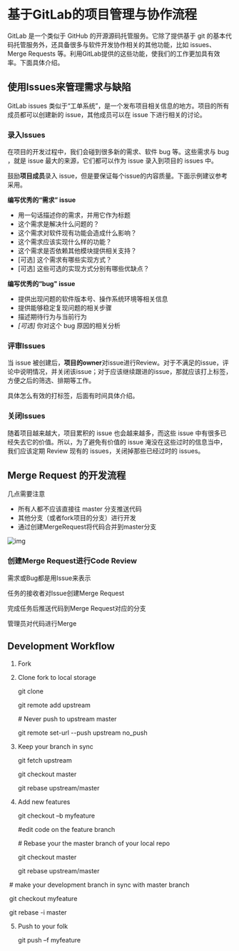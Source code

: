 # 基于GitLab的项目管理与协作流程

GitLab 是一个类似于 GitHub 的开源源码托管服务。它除了提供基于 git 的基本代码托管服务外，还具备很多与软件开发协作相关的其他功能，比如 issues、Merge Requests 等。利用GitLab提供的这些功能，使我们的工作更加具有效率。下面具体介绍。

## 使用Issues来管理需求与缺陷

GitLab issues 类似于“工单系统”，是一个发布项目相关信息的地方。项目的所有成员都可以创建新的 issue，其他成员可以在 issue 下进行相关的讨论。

### 录入Issues

在项目的开发过程中，我们会碰到很多新的需求、软件 bug 等。这些需求与 bug ，就是 issue 最大的来源，它们都可以作为 issue 录入到项目的 issues 中。

鼓励**项目成员**录入 issue，但是要保证每个issue的内容质量。下面示例建议参考采用。

**编写优秀的“需求” issue**

- 用一句话描述你的需求，并用它作为标题
- 这个需求是解决什么问题的？
- 这个需求对软件现有功能会造成什么影响？
- 这个需求应该实现什么样的功能？
- 这个需求是否依赖其他模块提供相关支持？
- [可选] 这个需求有哪些实现方式？
- [可选] 这些可选的实现方式分别有哪些优缺点？

**编写优秀的“bug" issue**

- 提供出现问题的软件版本号、操作系统环境等相关信息
- 提供能够稳定复现问题的相关步骤
- 描述期待行为与当前行为
- *[可选]*
  你对这个 bug 原因的相关分析

### 评审Issues

当 issue 被创建后，**项目的owner**对issue进行Review。对于不满足的issue，评论中说明情况，并关闭该issue；对于应该继续跟进的issue，那就应该打上标签，方便之后的筛选、排期等工作。

具体怎么有效的打标签，后面有时间具体介绍。

### 关闭Issues

随着项目越来越大，项目累积的 issue 也会越来越多，而这些 issue 中有很多已经失去它的价值。所以，为了避免有价值的 issue 淹没在这些过时的信息当中，我们应该定期 Review 现有的 issues，关闭掉那些已经过时的 issues。

## Merge Request 的开发流程

几点需要注意

* 所有人都不应该直接往 master 分支推送代码
* 其他分支（或者fork项目的分支）进行开发
* 通过创建MergeRequest将代码合并到master分支

![img](C:\Users\cheng.lu\AppData\Local\Temp\企业微信截图_15666280438763.png)

### 创建Merge Request进行Code Review

需求或Bug都是用Issue来表示

任务的接收者对Issue创建Merge Request

完成任务后推送代码到Merge Request对应的分支

管理员对代码进行Merge



## Development Workflow

1. Fork

2. Clone fork to local storage

   git clone <remote your clone repo url>

   git remote add upstream <remote original repo url>

   \# Never push to upstream master

   git remote set-url --push upstream no_push

3. Keep your branch in sync

   git fetch upstream

   git checkout master

   git rebase upstream/master

4. Add new features

   git checkout –b myfeature

   \#edit code on the feature branch

    \# Rebase your the master branch of your local repo

   git checkout master

   git rebase upstream/master

​		\# make your development branch in sync with master branch

​		git checkout myfeature

​		git rebase -i master

5. Push to your folk

   git push –f <remote your clone repo url> myfeature